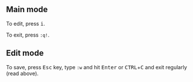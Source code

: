 ## Main mode

To edit, press <kbd>i</kbd>.

To exit, press `:q!`.

## Edit mode

To save, press <kbd>Esc</kbd> key, type `:w` and hit <kbd>Enter</kbd> or <kbd>CTRL</kbd>+<kbd>C</kbd> and exit regularly (read above).
